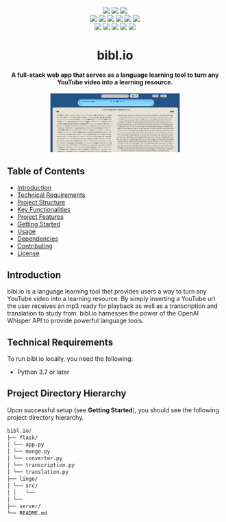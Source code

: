 <p align="center">
    <a href=""><img src="https://img.shields.io/pypi/l/ansicolortags.svg" /></a>
    <a href=""><img src="https://img.shields.io/badge/Maintained%3F-yes-green.svg" /></a>
    <a href=""><img src="https://badgen.net/github/commits/P-Draper/bibl.io" /></a>
    <br>
    <a href=""><img src="https://img.shields.io/badge/Postman-FF6C37?style=for-the-badge&logo=Postman&logoColor=white" /></a>
    <a href=""><img src="https://img.shields.io/badge/React-20232A?style=for-the-badge&logo=react&logoColor=61DAFB" /></a>
    <a href="https://docs.python.org/3/index.html"><img src="https://img.shields.io/badge/python-%2320232a?style=for-the-badge&logo=python&logoColor=ffdd54" /></a>
    <a href=""><img src="https://img.shields.io/badge/MongoDB-4EA94B?style=for-the-badge&logo=mongodb&logoColor=white" /></a>
    <a href=""><img src="https://img.shields.io/badge/axios-671ddf?&style=for-the-badge&logo=axios&logoColor=white" /></a>
    <a href=""><img src="https://img.shields.io/badge/npm-CB3837?style=for-the-badge&logo=npm&logoColor=white" /></a>
    <br>
    <a href=""><img src="https://img.shields.io/badge/Express%20js-000000?style=for-the-badge&logo=express&logoColor=white" /></a>
    <a href=""><img src="https://img.shields.io/badge/Flask-000000?style=for-the-badge&logo=flask&logoColor=white" /></a>
    <a href=""><img src="https://img.shields.io/badge/JWT-000000?style=for-the-badge&logo=JSON%20web%20tokens&logoColor=white" /></a>
    <a href=""><img src="https://img.shields.io/badge/JavaScript-323330?style=for-the-badge&logo=javascript&logoColor=F7DF1E" /></a>
    <a href=""><img src="https://img.shields.io/badge/YouTube-FF0000?style=for-the-badge&logo=youtube&logoColor=white" /></a>
</p>

<h1 align="center"><b>bibl.io</b></h1>
<h4 align="center">A full-stack web app that serves as a language learning tool to turn any YouTube video into a learning resource. </h4>

<p align="center">
    <img src="./projectbanner.png" alt="Project Banner" width=60% height=60%/>
</p>

## Table of Contents

- [Introduction](#introduction)
- [Technical Requirements](#technical-requirements)
- [Project Structure](#project-structure)
- [Key Functionalities](#key-functionalities)
- [Project Features](#project-features)
- [Getting Started](#getting-started)
- [Usage](#usage)
- [Dependencies](#dependencies)
- [Contributing](#contributing)
- [License](#license)

## Introduction

bibl.io is a language learning tool that provides users a way to turn any YouTube video into a learning resource. By simply inserting a YouTube url the user receives an mp3 ready for playback as well as a transcription and translation to study from. bibl.io harnesses the power of the OpenAI Whisper API to provide powerful language tools.

## Technical Requirements

To run bibl.io locally, you need the following:

- Python 3.7 or later

## Project Directory Hierarchy

Upon successful setup (see **Getting Started**), you should see the following project directory hierarchy.

```
bibl.io/
├── flask/
│ └── app.py
│ └── mongo.py
│ └── converter.py
│ └── transcription.py
│ └── translation.py
├── lingo/
│ └── src/
│ │   └──
│ └── 
├── server/
└── README.md
```

